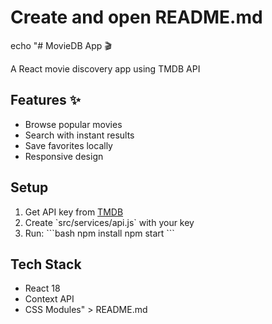 # Create and open README.md
echo "# MovieDB App 🎬

A React movie discovery app using TMDB API

## Features ✨
- Browse popular movies
- Search with instant results
- Save favorites locally
- Responsive design

## Setup
1. Get API key from [TMDB](https://www.themoviedb.org/settings/api)
2. Create \`src/services/api.js\` with your key
3. Run:
\`\`\`bash
npm install
npm start
\`\`\`

## Tech Stack
- React 18
- Context API
- CSS Modules" > README.md
